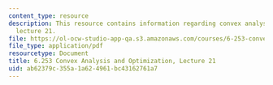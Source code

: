 ```yaml
---
content_type: resource
description: This resource contains information regarding convex analysis and optimization,
  lecture 21.
file: https://ol-ocw-studio-app-qa.s3.amazonaws.com/courses/6-253-convex-analysis-and-optimization-spring-2012/ab62379c355a1a624961bc43162761a7_MIT6_253S12_lec21.pdf
file_type: application/pdf
resourcetype: Document
title: 6.253 Convex Analysis and Optimization, Lecture 21
uid: ab62379c-355a-1a62-4961-bc43162761a7
---
```

